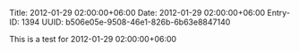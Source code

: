 Title: 2012-01-29 02:00:00+06:00
Date: 2012-01-29 02:00:00+06:00
Entry-ID: 1394
UUID: b506e05e-9508-46e1-826b-6b63e8847140

This is a test for 2012-01-29 02:00:00+06:00
